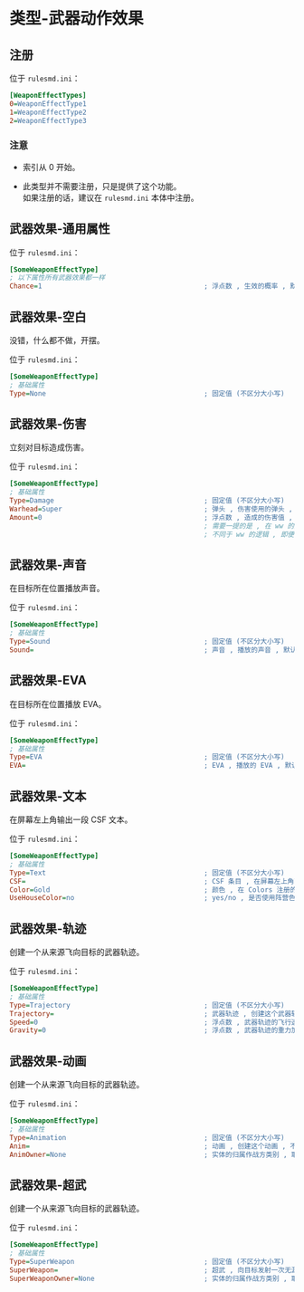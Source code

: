 # 类型-武器动作效果

## 注册

位于 `rulesmd.ini`：

```ini
[WeaponEffectTypes]
0=WeaponEffectType1
1=WeaponEffectType2
2=WeaponEffectType3
```

### 注意

* 索引从 0 开始。

* 此类型并不需要注册，只是提供了这个功能。  
如果注册的话，建议在 `rulesmd.ini` 本体中注册。



## 武器效果-通用属性

位于 `rulesmd.ini`：

```ini
[SomeWeaponEffectType]
; 以下属性所有武器效果都一样
Chance=1                                        ; 浮点数 , 生效的概率 , 默认值是 1
```



## 武器效果-空白

没错，什么都不做，开摆。

位于 `rulesmd.ini`：

```ini
[SomeWeaponEffectType]
; 基础属性
Type=None                                       ; 固定值 (不区分大小写)
```



## 武器效果-伤害

立刻对目标造成伤害。

位于 `rulesmd.ini`：

```ini
[SomeWeaponEffectType]
; 基础属性
Type=Damage                                     ; 固定值 (不区分大小写)
Warhead=Super                                   ; 弹头 , 伤害使用的弹头 , 无弹头则使用 C4 的弹头 , 默认值是 C4 的弹头
Amount=0                                        ; 浮点数 , 造成的伤害值 , 正数 = 伤害 , 负数 = 治疗 , 默认值是 0
                                                ; 需要一提的是 , 在 ww 的逻辑中 , 伤害是个整数 , 因此这里伤害攻击原版单位时 , 仍然会去尾作为整数参与计算
                                                ; 不同于 ww 的逻辑 , 即便你填写了 0 伤害 , 也是会触发【攻击 / 被击】判定的
```



## 武器效果-声音

在目标所在位置播放声音。

位于 `rulesmd.ini`：

```ini
[SomeWeaponEffectType]
; 基础属性
Type=Sound                                      ; 固定值 (不区分大小写)
Sound=                                          ; 声音 , 播放的声音 , 默认值是 空
```



## 武器效果-EVA

在目标所在位置播放 EVA。

位于 `rulesmd.ini`：

```ini
[SomeWeaponEffectType]
; 基础属性
Type=EVA                                        ; 固定值 (不区分大小写)
EVA=                                            ; EVA , 播放的 EVA , 默认值是 空
```



## 武器效果-文本

在屏幕左上角输出一段 CSF 文本。

位于 `rulesmd.ini`：

```ini
[SomeWeaponEffectType]
; 基础属性
Type=Text                                       ; 固定值 (不区分大小写)
CSF=                                            ; CSF 条目 , 在屏幕左上角输出一个 CSF 文本 , 默认值是 空
Color=Gold                                      ; 颜色 , 在 Colors 注册的颜色的注册名 , 文本的颜色 , 默认值是 Gold
UseHouseColor=no                                ; yes/no , 是否使用阵营色 , 默认值是 no
```



## 武器效果-轨迹

创建一个从来源飞向目标的武器轨迹。

位于 `rulesmd.ini`：

```ini
[SomeWeaponEffectType]
; 基础属性
Type=Trajectory                                 ; 固定值 (不区分大小写)
Trajectory=                                     ; 武器轨迹 , 创建这个武器轨迹 , 不写则无法创建 , 默认值是 空
Speed=0                                         ; 浮点数 , 武器轨迹的飞行速度 , 0 = 使用武器轨迹自身的飞行速度 , 默认值是 0
Gravity=0                                       ; 浮点数 , 武器轨迹的重力加速度 , 0 = 使用武器轨迹自身的重力加速度 , 默认值是 0
```



## 武器效果-动画

创建一个从来源飞向目标的武器轨迹。

位于 `rulesmd.ini`：

```ini
[SomeWeaponEffectType]
; 基础属性
Type=Animation                                  ; 固定值 (不区分大小写)
Anim=                                           ; 动画 , 创建这个动画 , 不写则无法创建 , 默认值是 空
AnimOwner=None                                  ; 实体的归属作战方类别 , 取值范围 : None = 谁都不属于 , Source = 属于来源 , Target = 属于目标 , 默认值是 None (不区分大小写)
```



## 武器效果-超武

创建一个从来源飞向目标的武器轨迹。

位于 `rulesmd.ini`：

```ini
[SomeWeaponEffectType]
; 基础属性
Type=SuperWeapon                                ; 固定值 (不区分大小写)
SuperWeapon=                                    ; 超武 , 向目标发射一次无源超武 , 不写则无法发射 , 默认值是 空
SuperWeaponOwner=None                           ; 实体的归属作战方类别 , 取值范围 : None = 谁都不属于 , Source = 属于来源 , Target = 属于目标 , 默认值是 None (不区分大小写)
```